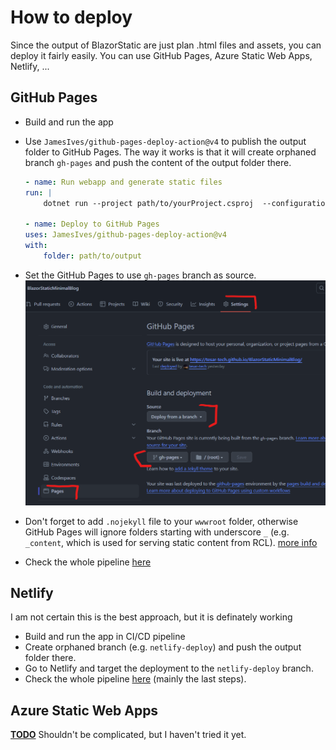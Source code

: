 # How to deploy 

Since the output of BlazorStatic are just plan .html files and assets, you can deploy it fairly easily. You can use GitHub Pages, Azure Static Web Apps, Netlify, ...

## GitHub Pages

- Build and run the app
- Use `JamesIves/github-pages-deploy-action@v4` to publish the output folder to GitHub Pages. The way it works is that it will create orphaned branch `gh-pages` and push the content of the output folder there. 

    ```yml
    - name: Run webapp and generate static files
    run: |
        dotnet run --project path/to/yourProject.csproj  --configuration Release

    - name: Deploy to GitHub Pages
    uses: JamesIves/github-pages-deploy-action@v4
    with:
        folder: path/to/output
    ```
- Set the GitHub Pages to use `gh-pages` branch as source. 
  ![setup github pages](media/deployement/img.png)
- Don't forget to add `.nojekyll` file to your `wwwroot` folder, otherwise GitHub Pages will ignore folders starting with
underscore `_` (e.g. `_content`, which is used for serving static content from RCL). [more info](https://github.blog/2009-12-29-bypassing-jekyll-on-github-pages/)
- Check the whole pipeline [here](https://github.com/tesar-tech/BlazorStaticMinimalBlog/blob/master/.github/workflows/publish-to-ghpages-and-nuget.yml)


## Netlify 

I am not certain this is the best approach, but it is definately working

- Build and run the app in CI/CD pipeline
- Create orphaned branch (e.g. `netlify-deploy`) and push the output folder there.
- Go to Netlify and target the deployment to the `netlify-deploy` branch.
- Check the whole pipeline [here](https://github.com/tesar-tech/zodoc/blob/master/.github/workflows/publish-zodoc.yml) (mainly the last steps).

## Azure Static Web Apps
[**TODO**](https://github.com/tesar-tech/BlazorStatic/issues/1) 
Shouldn't be complicated, but I haven't tried it yet.

